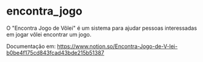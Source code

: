 # encontra_jogo
O "Encontra Jogo de Vôlei" é um sistema para ajudar pessoas interessadas em jogar vôlei encontrar um jogo.

Documentação em:
https://www.notion.so/Encontra-Jogo-de-V-lei-b0be4f175cd843fcad43bde215b51387
